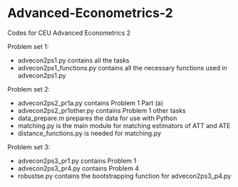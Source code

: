 # Advanced-Econometrics-2

Codes for CEU Advanced Econometrics 2

Problem set 1:
  - advecon2ps1.py contains all the tasks
  - advecon2ps1_functions.py contains all the necessary functions used in advecon2ps1.py
  
Problem set 2:
  - advecon2ps2_pr1a.py contains Problem 1 Part (a)
  - advecon2ps2_pr1other.py contains Problem 1 other tasks
  - data_prepare.m prepares the data for use with Python
  - matching.py is the main module for matching estimators of ATT and ATE
  - distance_functions.py is needed for matching.py
  
  Problem set 3:
  - advecon2ps3_pr1.py contains Problem 1
  - advecon2ps3_pr4.py contains Problem 4
  - robustse.py contains the bootstrapping function for advecon2ps3_p4.py
